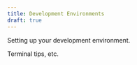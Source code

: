```yaml
---
title: Development Environments
draft: true
---
```


Setting up your development environment.

Terminal tips, etc.
